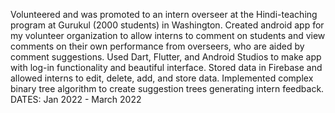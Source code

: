 Volunteered and was promoted to an intern overseer at the Hindi-teaching program at Gurukul (2000 students) in Washington. Created android app for my volunteer organization to allow interns to comment on students and view comments on their own performance from overseers, who are aided by comment suggestions. Used Dart, Flutter, and Android Studios to make app with log-in functionality and beautiful interface. Stored data in Firebase and allowed interns to edit, delete, add, and store data. Implemented complex binary tree algorithm to create suggestion trees generating intern feedback.
DATES: Jan 2022 - March 2022
